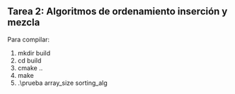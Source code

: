 ## Tarea 2: Algoritmos de ordenamiento inserción y mezcla

Para compilar:
1. mkdir build
2. cd build
3. cmake ..
4. make
5. .\prueba array\_size sorting\_alg
